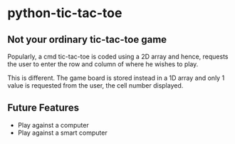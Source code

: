 # python-tic-tac-toe
## Not your ordinary tic-tac-toe game
Popularly, a cmd tic-tac-toe is coded using a 2D array and hence, requests the user to enter the row and column of where he wishes to play.

This is different. The game board is stored instead in a 1D array and only 1 value is requested from the user, the cell number displayed. 

## Future Features
- Play against a computer
- Play against a smart computer
